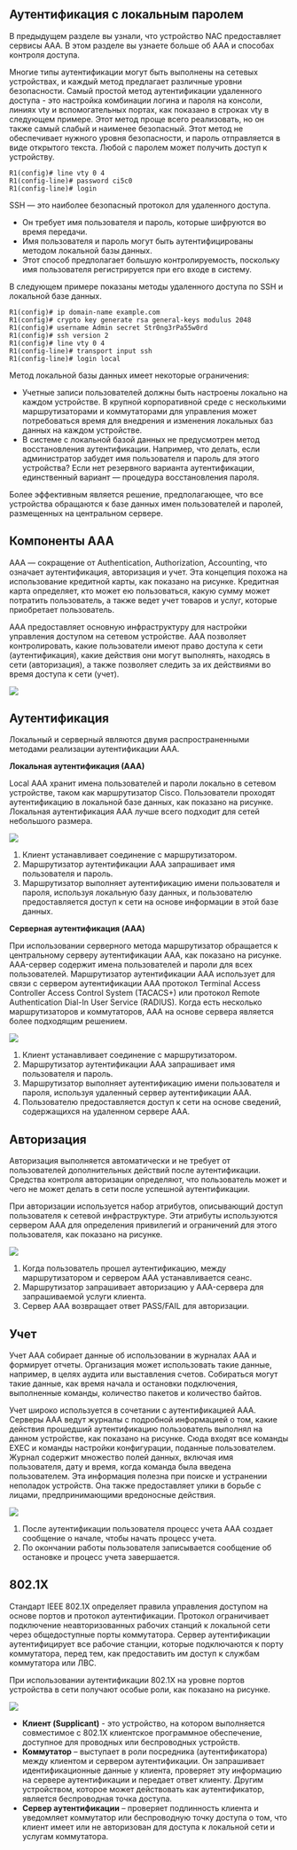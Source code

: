 <!-- 10.2.1 -->
## Аутентификация с локальным паролем

В предыдущем разделе вы узнали, что устройство NAC предоставляет сервисы AAA. В этом разделе вы узнаете больше об AAA и способах контроля доступа.

Многие типы аутентификации могут быть выполнены на сетевых устройствах, и каждый метод предлагает различные уровни безопасности. Самый простой метод аутентификации удаленного доступа - это настройка комбинации логина и пароля на консоли, линиях vty и вспомогательных портах, как показано в строках vty в следующем примере. Этот метод проще всего реализовать, но он также самый слабый и наименее безопасный. Этот метод не обеспечивает нужного уровня безопасности, и пароль отправляется в виде открытого текста. Любой с паролем может получить доступ к устройству.

```
R1(config)# line vty 0 4
R1(config-line)# password ci5c0
R1(config-line)# login
```

SSH — это наиболее безопасный протокол для удаленного доступа.

* Он требует имя пользователя и пароль, которые шифруются во время передачи.
* Имя пользователя и пароль могут быть аутентифицированы методом локальной базы данных.
* Этот способ предполагает большую контролируемость, поскольку имя пользователя регистрируется при его входе в систему.

В следующем примере показаны методы удаленного доступа по SSH и локальной базе данных.

```
R1(config)# ip domain-name example.com
R1(config)# crypto key generate rsa general-keys modulus 2048
R1(config)# username Admin secret Str0ng3rPa55w0rd
R1(config)# ssh version 2
R1(config)# line vty 0 4
R1(config-line)# transport input ssh
R1(config-line)# login local
```

Метод локальной базы данных имеет некоторые ограничения:

* Учетные записи пользователей должны быть настроены локально на каждом устройстве. В крупной корпоративной среде с несколькими маршрутизаторами и коммутаторами для управления может потребоваться время для внедрения и изменения локальных баз данных на каждом устройстве.
* В системе с локальной базой данных не предусмотрен метод восстановления аутентификации. Например, что делать, если администратор забудет имя пользователя и пароль для этого устройства? Если нет резервного варианта аутентификации, единственный вариант — процедура восстановления пароля.

Более эффективным является решение, предполагающее, что все устройства обращаются к базе данных имен пользователей и паролей, размещенных на центральном сервере.

<!-- 10.2.2 -->
## Компоненты AAA 

ААА — сокращение от Authentication, Authorization, Accounting, что означает аутентификация, авторизация и учет. Эта концепция похожа на использование кредитной карты, как показано на рисунке. Кредитная карта определяет, кто может ею пользоваться, какую сумму может потратить пользователь, а также ведет учет товаров и услуг, которые приобретает пользователь.

AAA предоставляет основную инфраструктуру для настройки управления доступом на сетевом устройстве. ААА позволяет контролировать, какие пользователи имеют право доступа к сети (аутентификация), какие действия они могут выполнять, находясь в сети (авторизация), а также позволяет следить за их действиями во время доступа к сети (учет).

![](./assets/10.2.2.png)


<!-- 10.2.3 -->
## Аутентификация

Локальный и серверный являются двумя распространенными методами реализации аутентификации AAA.

**Локальная аутентификация (ААА)**

Local AAA хранит имена пользователей и пароли локально в сетевом устройстве, таком как маршрутизатор Cisco. Пользователи проходят аутентификацию в локальной базе данных, как показано на рисунке. Локальная аутентификация AAA лучше всего подходит для сетей небольшого размера.

![](./assets/10.2.3-1.svg)


1. Клиент устанавливает соединение с маршрутизатором.
2. Маршрутизатор аутентификации AAA запрашивает имя пользователя и пароль.
3. Маршрутизатор выполняет аутентификацию имени пользователя и пароля, используя локальную базу данных, и пользователю предоставляется доступ к сети на основе информации в этой базе данных.

**Серверная аутентификация (AAA)**

При использовании серверного метода маршрутизатор обращается к центральному серверу аутентификации AAA, как показано на  рисунке. AAA-сервер содержит имена пользователей и пароли для всех пользователей. Маршрутизатор аутентификации AAA использует для связи с сервером аутентификации AAA протокол Terminal Access Controller Access Control System (TACACS+) или протокол Remote Authentication Dial-In User Service (RADIUS). Когда есть несколько маршрутизаторов и коммутаторов, AAA на основе сервера является более подходящим решением.

![](./assets/10.2.3-2.svg)


1. Клиент устанавливает соединение с маршрутизатором.
2. Маршрутизатор аутентификации AAA запрашивает имя пользователя и пароль.
3. Маршрутизатор выполняет аутентификацию имени пользователя и пароля, используя удаленный сервер аутентификации AAA.
4. Пользователю предоставляется доступ к сети на основе сведений, содержащихся на удаленном сервере AAA.

<!-- 10.2.4 -->
## Авторизация

Авторизация выполняется автоматически и не требует от пользователей дополнительных действий после аутентификации. Средства контроля авторизации определяют, что пользователь может и чего не может делать в сети после успешной аутентификации.

При авторизации используется набор атрибутов, описывающий доступ пользователя к сетевой инфраструктуре. Эти атрибуты используются сервером AAA для определения привилегий и ограничений для этого пользователя, как показано на рисунке.

![](./assets/10.2.4.svg)


1. Когда пользователь прошел аутентификацию, между маршрутизатором и сервером AAA устанавливается сеанс.
2. Маршрутизатор запрашивает авторизацию у AAA-сервера для запрашиваемой услуги клиента.
3. Сервер AAA возвращает ответ PASS/FAIL для авторизации.

<!-- 10.2.5 -->
## Учет

Учет AAA собирает данные об использовании в журналах AAA и формирует отчеты. Организация может использовать такие данные, например, в целях аудита или выставления счетов. Собираться могут такие данные, как время начала и остановки подключения, выполненные команды, количество пакетов и количество байтов.

Учет широко используется в сочетании с аутентификацией AAA. Серверы AAA ведут журналы с подробной информацией о том, какие действия прошедший аутентификацию пользователь выполнял на данном устройстве, как показано на рисунке. Сюда входят все команды EXEC и команды настройки конфигурации, поданные пользователем. Журнал содержит множество полей данных, включая имя пользователя, дату и время, когда команда была введена пользователем. Эта информация полезна при поиске и устранении неполадок устройств. Она также предоставляет улики в борьбе с лицами, предпринимающими вредоносные действия.

![](./assets/10.2.5.svg)


1. После аутентификации пользователя процесс учета AAA создает сообщение о начале, чтобы начать процесс учета.
2. По окончании работы пользователя записывается сообщение об остановке и процесс учета завершается.

<!-- 10.2.6 -->
## 802.1X

Стандарт IEEE 802.1X определяет правила управления доступом на основе портов и протокол аутентификации. Протокол ограничивает подключение неавторизованных рабочих станций к локальной сети через общедоступные порты коммутатора. Сервер аутентификации аутентифицирует все рабочие станции, которые подключаются к порту коммутатора, перед тем, как предоставить им доступ к службам коммутатора или ЛВС.

При использовании аутентификации 802.1X на уровне портов устройства в сети получают особые роли, как показано на рисунке.

![](./assets/10.2.6.svg)


* **Клиент (Supplicant)** - это устройство, на котором выполняется совместимое с 802.1X клиентское программное обеспечение, доступное для проводных или беспроводных устройств.
* **Коммутатор** – выступает в роли посредника (аутентификатора) между клиентом и сервером аутентификации. Он запрашивает идентификационные данные у клиента, проверяет эту информацию на сервере аутентификации и передает ответ клиенту. Другим устройством, которое может действовать как аутентификатор, является беспроводная точка доступа.
* **Сервер аутентификации** – проверяет подлинность клиента и уведомляет коммутатор или беспроводную точку доступа о том, что клиент имеет или не авторизован для доступа к локальной сети и услугам коммутатора.

<!-- 10.2.7 -->
<!-- quiz -->
